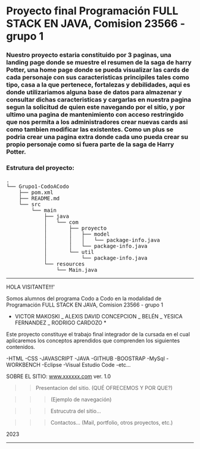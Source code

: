 
# Proyecto final Programación FULL STACK EN JAVA, Comision 23566 - grupo 1

### Nuestro proyecto estaria constituido por 3 paginas, una landing page donde se muestre el resumen de la saga de harry Potter, una home page donde se pueda visualizar las cards de cada personaje con sus caracteristicas principiles tales como tipo, casa a la que pertenece, fortalezas y debilidades, aqui es donde utilizariamos alguna base de datos para almazenar y consultar dichas caracteristicas y cargarlas en nuestra pagina segun la solicitud de quien este navegando por el sitio, y por ultimo una pagina de mantenimiento con acceso restringido que nos permita a los administradores crear nuevas cards asi como tambien modificar las existentes. Como un plus se podria crear una pagina extra donde cada uno pueda crear su propio personaje como si fuera parte de la saga de Harry Potter. 

### Estrutura del proyecto:

<pre>
.
└── Grupo1-CodoACodo
    ├── pom.xml
    ├── README.md
    └── src
        └── main
            ├── java
            │   └── com
            │       ├── proyecto
            │       │   ├── model
            │       │   │   └── package-info.java
            │       │   └── package-info.java
            │       └── util
            │           └── package-info.java
            └── resources
                └── Main.java
</pre>

------------


HOLA VISITANTE!!!'

Somos alumnos del programa Codo a Codo en la modalidad de Programación FULL STACK EN JAVA, Comision 23566 - grupo 1

- VICTOR MAKOSKI _ ALEXIS DAVID CONCEPCION _ BELÉN _ YESICA FERNANDEZ _ RODRIGO CARDOZO \*

Este proyecto constituye el trabajo final integrador de la cursada en el cual aplicaremos los conceptos aprendidos
que comprenden los siguientes contenidos.

-HTML
-CSS
-JAVASCRIPT
-JAVA
-GITHUB
-BOOSTRAP
-MySql
-WORKBENCH
-Eclipse
-Visual Estudio Code
-etc...

SOBRE EL SITIO: www.xxxxxx.com ver. 1.0

> > Presentacion del sitio.
> > (QUÉ OFRECEMOS Y POR QUE?)

> > > (Ejemplo de navegación)

> > > Estrucutra del sitio...

> > > Contactos... (Mail, portfolio, otros proyectos, etc.)

2023

------------

